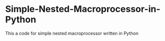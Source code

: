 # Simple-Nested-Macroprocessor-in-Python
This a code for simple nested macroprocessor written in Python
